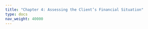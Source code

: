 ```yaml
---
title: "Chapter 4: Assessing the Client’s Financial Situation"
type: docs
nav_weight: 40000
---
```


